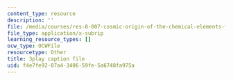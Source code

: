 ```yaml
---
content_type: resource
description: ''
file: /media/courses/res-8-007-cosmic-origin-of-the-chemical-elements-fall-2019/f4e7fe9207a4340659fe5a6748fa975a_zqXBZ81bWOc.srt
file_type: application/x-subrip
learning_resource_types: []
ocw_type: OCWFile
resourcetype: Other
title: 3play caption file
uid: f4e7fe92-07a4-3406-59fe-5a6748fa975a
---
```

